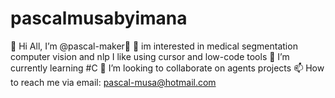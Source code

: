 # pascalmusabyimana

👋 Hi All, I’m @pascal-maker👋
👀 im interested in medical segmentation computer vision and nlp
   I like using cursor and low-code tools
🌱 I’m currently learning #C
💞️ I’m looking to collaborate on agents projects
📫 How to reach me via  email: pascal-musa@hotmail.com
